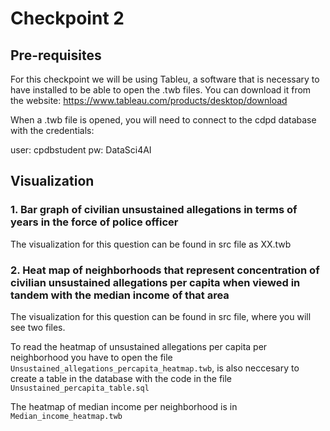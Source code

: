 
# Checkpoint 2

## Pre-requisites

For this checkpoint we will be using Tableu, a software that is necessary to have installed to be able to open the .twb files. You can download it from the website: https://www.tableau.com/products/desktop/download

When a .twb file is opened, you will need to connect to the cdpd database with the credentials:

user: cpdbstudent
pw: DataSci4AI

## Visualization


### 1. Bar graph of civilian unsustained allegations in terms of years in the force of police officer

The visualization for this question can be found in src file as XX.twb


### 2. Heat map of neighborhoods that represent concentration of civilian unsustained allegations per capita when viewed in tandem with the median income of that area

The visualization for this question can be found in src file, where you will see two files. 

To read the heatmap of unsustained allegations per capita per neighborhood you have to open the file ```Unsustained_allegations_percapita_heatmap.twb```, is also neccesary to create a table in the database with the code in the file ``` Unsustained_percapita_table.sql ```

The heatmap of median income per neighborhood is in ```Median_income_heatmap.twb```




